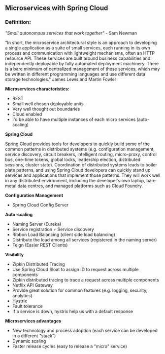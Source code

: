 ## Microservices with Spring Cloud ##

### Definition:

_"Small autonomous services that work together"_ - Sam Newman

"In short, the microservice architectural style is an approach to developing a single application as a suite of small services, each running in its own process and communication with lightweight mechanisms, often an HTTP resource API. These services are built around business capabilities and independently deployable by fully automated deployment machinery. There is a bare minimum of centralized management of these services, which may be written in different programming languages and use different data storage technologies."
James Lewis and Martin Fowler

**Microservices characteristics:**

* REST
* Small well chosen deployable units
* Very well thought out boundaries
* Cloud enabled
* I'd be able to have multiple instances of each micro services (auto-scaling)

**Spring Cloud**

Spring Cloud provides tools for developers to quickly build some of the common patterns in distributed systems (e.g. configuration management, service discovery, circuit breakers, intelligent routing, micro-proxy, control bus, one-time tokens, global locks, leadership election, distributed sessions, cluster state). Coordination of distributed systems leads to boiler plate patterns, and using Spring Cloud developers can quickly stand up services and applications that implement those patterns. They will work well in any distributed environment, including the developer’s own laptop, bare metal data centres, and managed platforms such as Cloud Foundry.

**Configuration Management**

* Spring Cloud Config Server

**Auto-scaling**

* Naming Server (Eureka)
* Service registration + Service discovery
* Ribbon Load Balancing (client side load balancing)
* Distribute the load among all services (registered in the naming server)
* Feign (Easier REST Clients)

**Visibility**

* Zipkin Distributed Tracing
* Use Spring Cloud Sloat to assign ID to request across multiple components
* Zipkin distributed tracing to trace a request across multiple components 
* Netflix API Gateway
* Provide great solution for common features (e.g. logging, security, analytics) 
* Hystrix
* Fault tolerance
* If a service is down, hystrix help us with a default response


**Microservices advantages**

* New technology and process adoption (each service can be developed in a different "stack")
* Dynamic scaling
* Faster release cycles (easy to release a "micro" service)
